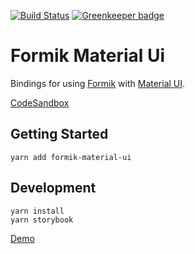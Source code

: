 [![Build Status](https://travis-ci.org/stackworx/formik-material-ui.svg?branch=master)](https://travis-ci.org/stackworx/formik-material-ui) [![Greenkeeper badge](https://badges.greenkeeper.io/stackworx/formik-material-ui.svg)](https://greenkeeper.io/)

# Formik Material Ui

Bindings for using [Formik](https://github.com/jaredpalmer/formik) with [Material UI](https://material-ui.com/).

[CodeSandbox](https://codesandbox.io/s/z65oq5q9y3)

## Getting Started

    yarn add formik-material-ui

## Development

    yarn install
    yarn storybook

[Demo](https://stackworx.github.io/formik-material-ui)
